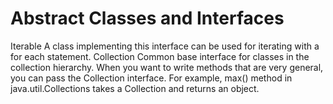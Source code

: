 Abstract Classes and Interfaces
====================

Iterable  A class implementing this interface can be used for iterating with a for each statement.
Collection  Common base interface for classes in the collection hierarchy. When you want to write 
    methods that are very general, you can pass the Collection interface.
    For example, max() method in java.util.Collections takes a Collection and
    returns an object.
